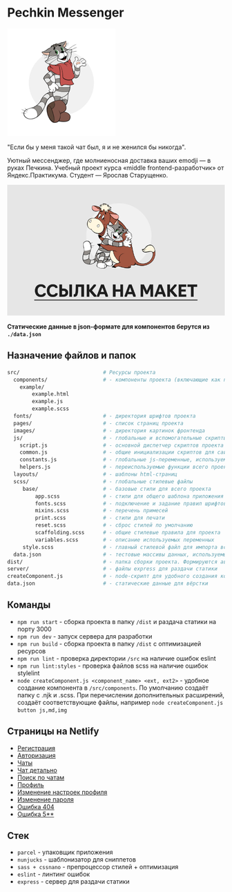 # Pechkin Messenger

![Pechkin Messenger](/src/images/matroskin-square.png)

"Если бы у меня такой чат был, я и не женился бы никогда".

Уютный мессенджер, где молниеносная доставка ваших emodji — в руках Печкина.
Учебный проект курса «middle frontend-разработчик» от Яндекс.Практикума. Студент — Ярослав Старущенко.

[![ССЫЛКА НА МАКЕТ](/src/images/readme-design-link.png)](https://www.figma.com/file/kwyb3JD0tw9wrlqFyZbA1z/pechkin-messenger?node-id=0%3A1)

**Статические данные в json-формате для компонентов берутся из `./data.json`**


## Назначение файлов и папок

```bash
src/                           # Ресурсы проекта
  components/                  # - компоненты проекта (включающие как правило, .html + .scss + .js)
    example/
        example.html
        example.js
        example.scss
  fonts/                       # - директория шрифтов проекта
  pages/                       # - список страниц проекта
  images/                      # - директория картинок фронтенда
  js/                          # - глобальные и вспомогательные скрипты, которые не относятся к компонентам
    script.js                  # - основной диспетчер скриптов проекта
    common.js                  # - общие инициализации скриптов для сайта
    constants.js               # - глобальные js-переменные, используемые в разработке
    helpers.js                 # - переиспользуемые функции всего проекта
  layouts/                     # - шаблоны html-страниц
  scss/                        # - глобальные стилевые файлы 
     base/                     # - базовые стили для всего проекта
         app.scss              # - стили для общего шаблона приложения
         fonts.scss            # - подключение и задание правил шрифтов
         mixins.scss           # - перечень примесей
         print.scss            # - стили для печати
         reset.scss            # - сброс стилей по умолчанию
         scaffolding.scss      # - общие стилевые правила для проекта
         variables.scss        # - описание используемых переменных
     style.scss                # - главный стилевой файл для импорта всех остальных
  data.json                    # - тестовые массивы данных, используемые в вёрстке
dist/                          # - папка сборки проекта. Формируются автоматически
server/                        # - файлы express для раздачи статики
createComponent.js             # - node-скрипт для удобного создания компонентов
data.json                      # - статические данные для вёрстки
```

## Команды
- `npm run start` - сборка проекта в папку `/dist` и раздача статики на порту 3000
- `npm run dev` - запуск сервера для разработки
- `npm run build` - сборка проекта в папку `/dist` с оптимизацией ресурсов
- `npm run lint` - проверка директории `/src` на наличие ошибок eslint
- `npm run lint:styles` - проверка файлов scss на наличие ошибок stylelint
- `node createComponent.js <component_name> <ext, ext2>` - удобное создание компонента в `/src/components`. По
  умолчанию создаёт папку с .njk и .scss. При перечислении дополнительных расширений, создаёт соответствующие файлы,
  например `node createComponent.js button js,md,img`

## Страницы на Netlify
- [Регистрация](https://deploy--shiny-croissant-34c918.netlify.app/register.html)
- [Авторизация](https://deploy--shiny-croissant-34c918.netlify.app/auth.html)
- [Чаты](https://deploy--shiny-croissant-34c918.netlify.app/)
- [Чат детально](https://deploy--shiny-croissant-34c918.netlify.app/chat.html)
- [Поиск по чатам](https://deploy--shiny-croissant-34c918.netlify.app/empty-search.html)
- [Профиль](https://deploy--shiny-croissant-34c918.netlify.app/profile.html)
- [Изменение настроек профиля](https://deploy--shiny-croissant-34c918.netlify.app/change-settings.html)
- [Изменение пароля](https://deploy--shiny-croissant-34c918.netlify.app/change-password.html)
- [Ошибка 404](https://deploy--shiny-croissant-34c918.netlify.app/error-404.html)
- [Ошибка 5**](https://deploy--shiny-croissant-34c918.netlify.app/error-500.html)

## Стек
- `parcel` - упаковщик приложения
- `nunjucks` - шаблонизатор для сниппетов
- `sass + cssnano` - препроцессор стилей + оптимизация
- `eslint` - линтинг ошибок
- `express` - сервер для раздачи статики
